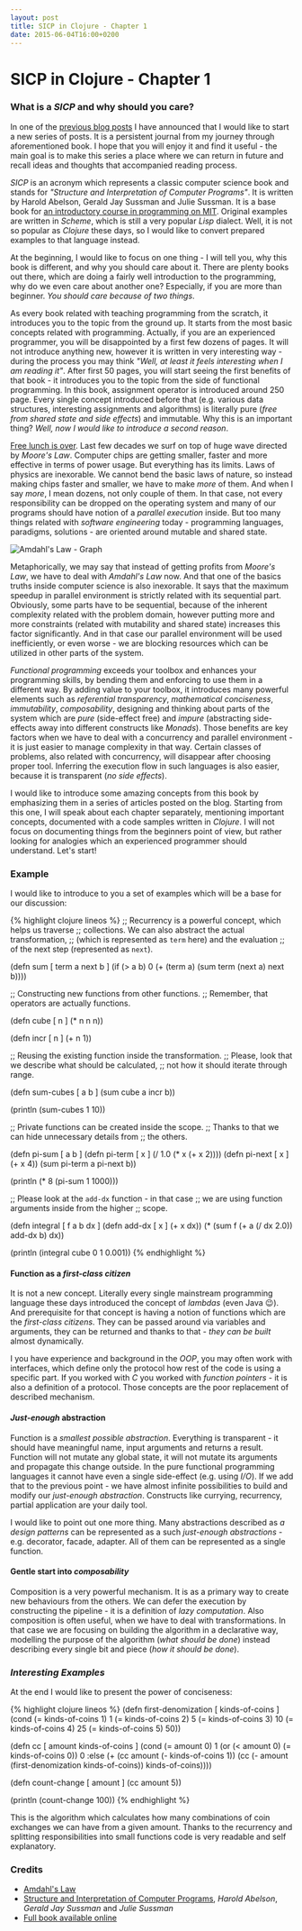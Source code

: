 ```yaml
---
layout: post
title: SICP in Clojure - Chapter 1
date: 2015-06-04T16:00+0200
---
```


# SICP in Clojure - Chapter 1

### What is a *SICP* and why should you care?

<quote class="disclaimer">In one of the <a href="http://www.afronski.pl/2015/06/01/books-that-changed-my-career-structure-and-interpretation-of-computer-programs.html">previous blog posts</a> I have announced that I would like to start a new series of posts. It is a persistent journal from my journey through aforementioned book. I hope that you will enjoy it and find it useful - the main goal is to make this series a place where we can return in future and recall ideas and thoughts that accompanied reading process.</quote>

*SICP* is an acronym which represents a classic computer science book and stands for *"Structure and Interpretation of Computer Programs"*. It is written by Harold Abelson, Gerald Jay Sussman and Julie Sussman. It is a base book for [an introductory course in programming on MIT](http://ocw.mit.edu/courses/electrical-engineering-and-computer-science/6-001-structure-and-interpretation-of-computer-programs-spring-2005). Original examples are written in *Scheme*, which is still a very popular *Lisp* dialect. Well, it is not so popular as *Clojure* these days, so I would like to convert prepared examples to that language instead.

At the beginning, I would like to focus on one thing - I will tell you, why this book is different, and why you should care about it. There are plenty books out there, which are doing a fairly well introduction to the programming, why do we even care about another one? Especially, if you are more than beginner. *You should care because of two things*.

As every book related with teaching programming from the scratch, it introduces you to the topic from the ground up. It starts from the most basic concepts related with programming. Actually, if you are an experienced programmer, you will be disappointed by a first few dozens of pages. It will not introduce anything new, however it is written in very interesting way - during the process you may think *"Well, at least it feels interesting when I am reading it"*. After first 50 pages, you will start seeing the first benefits of that book - it introduces you to the topic from the side of functional programming. In this book, assignment operator is introduced around 250 page. Every single concept introduced before that (e.g. various data structures, interesting assignments and algorithms) is literally pure (*free from shared state and side effects*) and immutable. Why this is an important thing? *Well, now I would like to introduce a second reason*.

[Free lunch is over](http://www.gotw.ca/publications/concurrency-ddj.htm). Last few decades we surf on top of huge wave directed by *Moore's Law*. Computer chips are getting smaller, faster and more effective in terms of power usage. But everything has its limits. Laws of physics are inexorable. We cannot bend the basic laws of nature, so instead making chips faster and smaller, we have to make *more* of them. And when I say *more*, I mean dozens, not only couple of them. In that case, not every responsibility can be dropped on the operating system and many of our programs should have notion of a *parallel execution* inside. But too many things related with *software engineering* today - programming languages, paradigms, solutions - are oriented around mutable and shared state.

![Amdahl's Law - Graph](http://upload.wikimedia.org/wikipedia/commons/e/ea/AmdahlsLaw.svg)

Metaphorically, we may say that instead of getting profits from *Moore's Law*, we have to deal with *Amdahl's Law* now. And that one of the basics truths inside computer science is also inexorable. It says that the maximum speedup in parallel environment is strictly related with its sequential part. Obviously, some parts have to be sequential, because of the inherent complexity related with the problem domain, however putting more and more constraints (related with mutability and shared state) increases this factor significantly. And in that case our parallel environment will be used inefficiently, or even worse - we are blocking resources which can be utilized in other parts of the system.

*Functional programming* exceeds your toolbox and enhances your programming skills, by bending them and enforcing to use them in a different way. By adding value to your toolbox, it introduces many powerful elements such as *referential transparency*, *mathematical conciseness*, *immutability*, *composability*, designing and thinking about parts of the system which are *pure* (side-effect free) and *impure* (abstracting side-effects away into different constructs like *Monads*). Those benefits are key factors when we have to deal with a concurrency and parallel environment - it is just easier to manage complexity in that way. Certain classes of problems, also related with concurrency, will disappear after choosing proper tool. Inferring the execution flow in such languages is also easier, because it is transparent (*no side effects*). 

I would like to introduce some amazing concepts from this book by emphasizing them in a series of articles posted on the blog. Starting from this one, I will speak about each chapter separately, mentioning important concepts, documented with a code samples written in *Clojure*. I will not focus on documenting things from the beginners point of view, but rather looking for analogies which an experienced programmer should understand. Let's start!

### Example

I would like to introduce to you a set of examples which will be a base for our discussion:

{% highlight clojure lineos %}
;; Recurrency is a powerful concept, which helps us traverse
;; collections. We can also abstract the actual transformation,
;; (which is represented as `term` here) and the evaluation
;; of the next step (represented as `next`).

(defn sum [ term a next b ]
  (if (> a b)
    0
    (+ (term a)
       (sum term (next a) next b))))

;; Constructing new functions from other functions.
;; Remember, that operators are actually functions.

(defn cube [ n ]
  (* n n n))

(defn incr [ n ]
  (+ n 1))

;; Reusing the existing function inside the transformation.
;; Please, look that we describe what should be calculated,
;; not how it should iterate through range.

(defn sum-cubes [ a b ]
  (sum cube a incr b))

(println (sum-cubes 1 10))

;; Private functions can be created inside the scope.
;; Thanks to that we can hide unnecessary details from
;; the others.

(defn pi-sum [ a b ]
  (defn pi-term [ x ]
    (/ 1.0 (* x (+ x 2))))
  (defn pi-next [ x ]
    (+ x 4))
  (sum pi-term a pi-next b))

(println (* 8 (pi-sum 1 1000)))

;; Please look at the `add-dx` function - in that case
;; we are using function arguments inside from the higher
;; scope.

(defn integral [ f a b dx ]
  (defn add-dx [ x ] (+ x dx))
  (* (sum f (+ a (/ dx 2.0)) add-dx b) dx))

(println (integral cube 0 1 0.001))
{% endhighlight %}

#### Function as a *first-class citizen*

It is not a new concept. Literally every single mainstream programming language these days introduced the concept of *lambdas* (even Java :wink:). And prerequisite for that concept is having a notion of functions which are the *first-class citizens*. They can be passed around via variables and arguments, they can be returned and thanks to that - *they can be built* almost dynamically.

I you have experience and background in the *OOP*, you may often work with interfaces, which define only the protocol how rest of the code is using a specific part. If you worked with *C* you worked with *function pointers* - it is also a definition of a protocol. Those concepts are the poor replacement of described mechanism.

#### *Just-enough* abstraction

Function is a *smallest possible abstraction*. Everything is transparent - it should have meaningful name, input arguments and returns a result. Function will not mutate any global state, it will not mutate its arguments and propagate this change outside. In the pure functional programming languages it cannot have even a single side-effect (e.g. using *I/O*). If we add that to the previous point - we have almost infinite possibilities to build and modify our *just-enough abstraction*. Constructs like currying, recurrency, partial application are your daily tool.

I would like to point out one more thing. Many abstractions described as *a design patterns* can be represented as a such *just-enough abstractions* - e.g. decorator, facade, adapter. All of them can be represented as a single function.

#### Gentle start into *composability*

Composition is a very powerful mechanism. It is as a primary way to create new behaviours from the others. We can defer the execution by constructing the pipeline - it is a definition of *lazy computation*. Also composition is often useful, when we have to deal with transformations. In that case we are focusing on building the algorithm in a declarative way, modelling the purpose of the algorithm (*what should be done*) instead describing every single bit and piece (*how it should be done*).

### *Interesting Examples*

At the end I would like to present the power of conciseness:

{% highlight clojure lineos %}
(defn first-denomization [ kinds-of-coins ]
  (cond (= kinds-of-coins 1) 1
        (= kinds-of-coins 2) 5
        (= kinds-of-coins 3) 10
        (= kinds-of-coins 4) 25
        (= kinds-of-coins 5) 50))

(defn cc [ amount kinds-of-coins ]
  (cond (= amount 0) 1 
        (or (< amount 0) (= kinds-of-coins 0)) 0
        :else (+ (cc amount
                     (- kinds-of-coins 1))
                 (cc (- amount
                        (first-denomization kinds-of-coins))
                     kinds-of-coins))))

(defn count-change [ amount ]
  (cc amount 5))

(println (count-change 100))
{% endhighlight %}

This is the algorithm which calculates how many combinations of coin exchanges we can have from a given amount. Thanks to the recurrency and splitting responsibilities into small functions code is very readable and self explanatory.

### Credits

- [Amdahl's Law](http://upload.wikimedia.org/wikipedia/commons/e/ea/AmdahlsLaw.svg)
- [Structure and Interpretation of Computer Programs](http://mitpress.mit.edu/books/structure-and-interpretation-computer-programs), *Harold Abelson*, *Gerald Jay Sussman* and *Julie Sussman*
- [Full book available online](https://mitpress.mit.edu/sicp/full-text/book/book.html)
